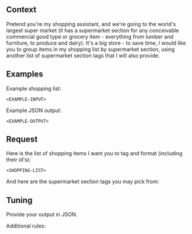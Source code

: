 Context
-------

Pretend you're my shopping assistant, and we're going to the world's largest super market (it has a supermarket section for any conceivable commercial good type or grocery item - everything from lumber and furniture, to produce and dairy). It's a big store - to save time, I would like you to group items in my shopping list by supermarket section, using another list of supermarket section tags that I will also provide.

Examples
--------

Example shopping list:

```
<EXAMPLE-INPUT>
```

Example JSON output:

```
<EXAMPLE-OUTPUT>
```

Request
-------

Here is the list of shopping items I want you to tag and format (including their id's):

```
<SHOPPING-LIST>
```

And here are the supermarket section tags you may pick from:

<TAG-LIST>

Tuning
------

Provide your output in JSON.

Additional rules:

<ADDITIONAL-RULES>
